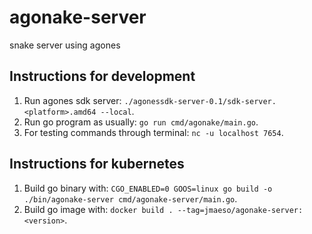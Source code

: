 # agonake-server
snake server using agones

## Instructions for development
1. Run agones sdk server: `./agonessdk-server-0.1/sdk-server.<platform>.amd64 --local`.
2. Run go program as usually: `go run cmd/agonake/main.go`.
3. For testing commands through terminal: `nc -u localhost 7654`.

## Instructions for kubernetes
1. Build go binary with: `CGO_ENABLED=0 GOOS=linux go build -o ./bin/agonake-server cmd/agonake-server/main.go`.
2. Build go image with: `docker build . --tag=jmaeso/agonake-server:<version>`.
